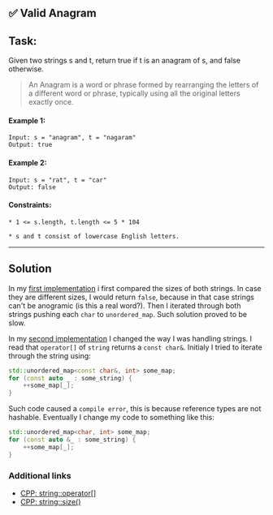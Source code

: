 ## ✅ Valid Anagram

## Task:

Given two strings s and t, return true if t is an anagram of s, and false otherwise.

> An Anagram is a word or phrase formed by rearranging the letters of a different word or phrase, typically using all the original letters exactly once.

#### Example 1:

```
Input: s = "anagram", t = "nagaram"
Output: true
```

#### Example 2:

```
Input: s = "rat", t = "car"
Output: false
```

#### Constraints:

`* 1 <= s.length, t.length <= 5 * 104`

`* s and t consist of lowercase English letters.`

---

## Solution

In my [first implementation](Topics/Arrays&Hashing/valid_anagram/unordered_map_v1.cpp) i first compared the sizes of
both strings. In case they are different sizes, I would return `false`, because in that case strings can't be anogramic (is this a real word?). Then I iterated through both strings pushing each `char` to `unordered_map`. Such solution proved to be slow.

In my [second implementation](Topics/Arrays&Hashing/valid_anagram/unordered_map_v2.cpp) I changed the way I was handling strings. I read that `operator[]` of `string` returns a `const char&`. Initialy I tried to iterate through the string using:

```c++
std::unordered_map<const char&, int> some_map;
for (const auto _ : some_string) {
    ++some_map[_];
}
```

Such code caused a `compile error`, this is because reference types are not hashable. Eventually I change my code to something like this:

```c++
std::unordered_map<char, int> some_map;
for (const auto &_ : some_string) {
    ++some_map[_];
}
```

### Additional links

- [CPP: string::operator[]](https://cplusplus.com/reference/string/string/operator[]/)
- [CPP: string::size()](https://cplusplus.com/reference/string/string/size/)
